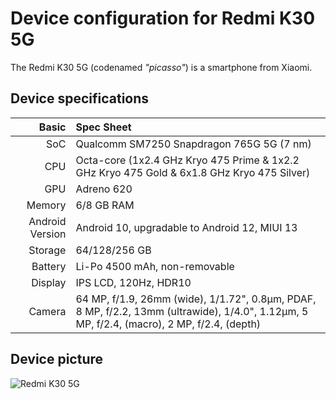 
 Device configuration for Redmi K30 5G
 =========================================

 The Redmi K30 5G (codenamed _"picasso"_) is a smartphone from Xiaomi.

 ## Device specifications

 Basic   | Spec Sheet
 -------:|:-------------------------
 SoC     | Qualcomm SM7250 Snapdragon 765G 5G (7 nm)
 CPU     | Octa-core (1x2.4 GHz Kryo 475 Prime & 1x2.2 GHz Kryo 475 Gold & 6x1.8 GHz Kryo 475 Silver)
 GPU     | Adreno 620
 Memory  | 6/8 GB RAM
 Android Version | Android 10, upgradable to Android 12, MIUI 13
 Storage | 64/128/256 GB
 Battery | Li-Po 4500 mAh, non-removable
 Display | IPS LCD, 120Hz, HDR10
 Camera  | 64 MP, f/1.9, 26mm (wide), 1/1.72", 0.8µm, PDAF, 8 MP, f/2.2, 13mm (ultrawide), 1/4.0", 1.12µm, 5 MP, f/2.4, (macro), 2 MP, f/2.4, (depth)

 ## Device picture

 ![Redmi K30 5G](https://fdn2.gsmarena.com/vv/pics/xiaomi/xiaomi-redmi-k30-5g-2.jpg "Redmi K30 5G")
 